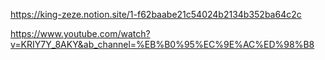 https://king-zeze.notion.site/1-f62baabe21c54024b2134b352ba64c2c


https://www.youtube.com/watch?v=KRIY7Y_8AKY&ab_channel=%EB%B0%95%EC%9E%AC%ED%98%B8

